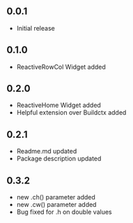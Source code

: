 ## 0.0.1

- Initial release

## 0.1.0

- ReactiveRowCol Widget added

## 0.2.0

- ReactiveHome Widget added
- Helpful extension over Buildctx added

## 0.2.1

- Readme.md updated
- Package description updated

## 0.3.2

- new .ch() parameter added
- new .cw() parameter added
- Bug fixed for .h on double values
